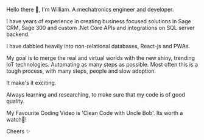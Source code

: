 Hello there 👋, 
I'm William. A mechatronics engineer and developer.

I have years of experience in creating business focused solutions in Sage CRM, Sage 300
and custom .Net Core APIs and integrations on SQL server backend.

I have dabbled heavily into non-relational databases, React-js and PWAs.

My goal is to merge the real and virtual worlds with the new shiny, trending IoT technologies.
Automating as many steps as possible. 
Most often this is a tough process, with many steps, people and slow adoption.

It make's it exciting.

Always learning and researching, to make sure that my code is of good quality.

My Favourite Coding Video is 'Clean Code with Uncle Bob'. Its worth a watch👀!
 
Cheers
✨
